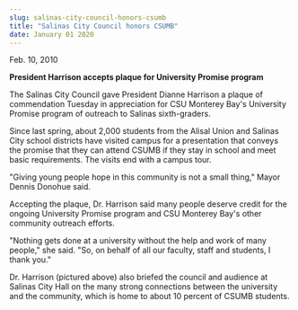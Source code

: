 ```yaml
---
slug: salinas-city-council-honors-csumb
title: "Salinas City Council honors CSUMB"
date: January 01 2020
---
```


<p>Feb. 10, 2010
</p><p><strong>President Harrison accepts plaque for University Promise program</strong>
</p><p>The Salinas City Council gave President Dianne Harrison a plaque of commendation Tuesday in appreciation for CSU Monterey Bay's University Promise program of outreach to Salinas sixth-graders.
</p><p>Since last spring, about 2,000 students from the Alisal Union and Salinas City school districts have visited campus for a presentation that conveys the promise that they can attend CSUMB if they stay in school and meet basic requirements. The visits end with a campus tour.
</p><p>"Giving young people hope in this community is not a small thing," Mayor Dennis Donohue said.
</p><p>Accepting the plaque, Dr. Harrison said many people deserve credit for the ongoing University Promise program and CSU Monterey Bay's other community outreach efforts.
</p><p>"Nothing gets done at a university without the help and work of many people," she said. "So, on behalf of all our faculty, staff and students, I thank you."
</p><p>Dr. Harrison (pictured above) also briefed the council and audience at Salinas City Hall on the many strong connections between the university and the community, which is home to about 10 percent of CSUMB students.
</p><p> 
</p>
